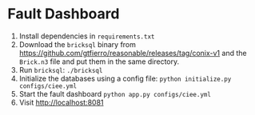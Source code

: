 # Fault Dashboard

1. Install dependencies in `requirements.txt`
2. Download the `bricksql` binary from https://github.com/gtfierro/reasonable/releases/tag/conix-v1 and the `Brick.n3` file and put them in the same directory.
3. Run `bricksql`: `./bricksql`
4. Initialize the databases using a config file: `python initialize.py configs/ciee.yml`
5. Start the fault dashboard `python app.py configs/ciee.yml`
6. Visit [http://localhost:8081](http://localhost:8081)
